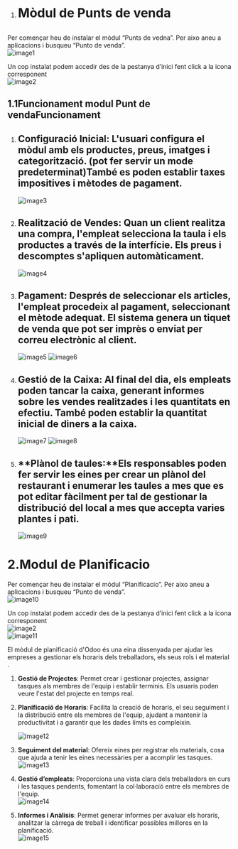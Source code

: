 1. # **Mòdul de Punts de venda**

   ## 

Per començar heu de instalar el mòdul “Punts de vedna”. Per aixo aneu a aplicacions i busqueu “Punto de venda”.   
![image1](/fotositzan/foto1.png)

Un cop instalat podem accedir des de la pestanya d’inici fent click a la icona corresponent  
![image2](/fotositzan/foto2.png)

## 1.1Funcionament modul Punt de venda**Funcionament**

1. ## **Configuració Inicial**: L'usuari configura el mòdul amb els productes, preus, imatges i categorització.  (pot fer servir un mode predeterminat)També es poden establir taxes impositives i mètodes de pagament.

   ![image3](/fotositzan/foto3.png)  
   

2. ## **Realització de Vendes**: Quan un client realitza una compra, l'empleat selecciona la taula i els productes a través de la interfície. Els preus i descomptes s'apliquen automàticament.

	![image4](/fotositzan/foto4.png)

3. ## **Pagament**: Després de seleccionar els articles, l'empleat procedeix al pagament, seleccionant el mètode adequat. El sistema genera un tiquet de venda que pot ser imprès o enviat per correu electrònic al client.

   ![image5](/fotositzan/foto5.png)
   ![image6](/fotositzan/foto6.png)

4. ## **Gestió de la Caixa**: Al final del dia, els empleats poden tancar la caixa, generant informes sobre les vendes realitzades i les quantitats en efectiu. També poden establir la quantitat inicial de diners a la caixa.

   ![image7](/fotositzan/foto7.png)
   ![image8](/fotositzan/foto8.png)

5. ## **Plànol de taules:**Els responsables poden fer servir les eines per crear un plànol del restaurant i enumerar les taules a mes que es pot editar fàcilment per tal de gestionar la distribució del local a mes que accepta varies plantes i pati.

   ![image9](/fotositzan/foto9.png)

## 

   # 2.Modul de Planificacio

Per començar heu de instalar el mòdul “Planificacio”. Per aixo aneu a aplicacions i busqueu “Punto de venda”.   
![image10](/fotositzan/foto22.png)

Un cop instalat podem accedir des de la pestanya d’inici fent click a la icona corresponent  
![image2](/fotositzan/foto2.png)  
![image11](/fotositzan/foto17.png)

El mòdul de planificació d'Odoo és una eina dissenyada per ajudar les empreses a gestionar els horaris dels treballadors, els seus rols i el material . 

1. **Gestió de Projectes**: Permet crear i gestionar projectes, assignar tasques als membres de l'equip i establir terminis. Els usuaris poden veure l'estat del projecte en temps real.  
2. **Planificació de Horaris**: Facilita la creació de horaris, el seu seguiment i la distribució entre els membres de l'equip, ajudant a mantenir la productivitat i a garantir que les dades límits es compleixin.  
     
   ![image12](/fotositzan/foto11.png)  
3. **Seguiment del material**: Ofereix eines per registrar els materials, cosa que ajuda a tenir les eines necessàries per a acomplir les tasques.  
   ![image13](/fotositzan/foto14.png)  
     
4. **Gestió d’empleats**: Proporciona una vista clara dels treballadors en curs i les tasques pendents, fomentant la col·laboració entre els membres de l'equip.  
   ![image14](/fotositzan/foto13.png)  
5. **Informes i Anàlisis**: Permet generar informes per avaluar  els horaris, analitzar la càrrega de treball i identificar possibles millores en la planificació.  
   ![image15](/fotositzan/foto14)
